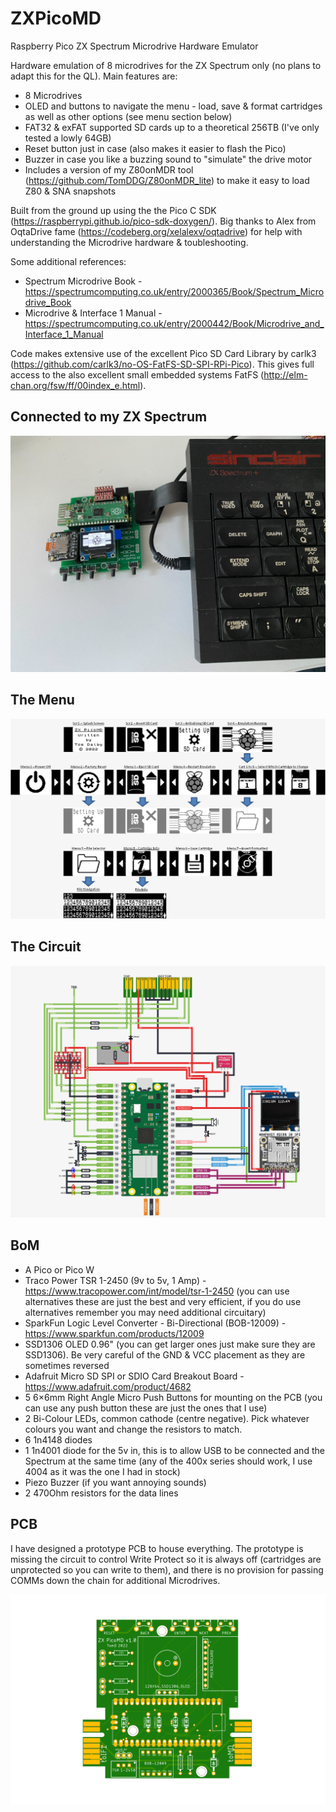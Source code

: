# ZXPicoMD
Raspberry Pico ZX Spectrum Microdrive Hardware Emulator

Hardware emulation of 8 microdrives for the ZX Spectrum only (no plans to adapt this for the QL). Main features are:
- 8 Microdrives
- OLED and buttons to navigate the menu - load, save & format cartridges as well as other options (see menu section below)
- FAT32 & exFAT supported SD cards up to a theoretical 256TB (I've only tested a lowly 64GB)
- Reset button just in case (also makes it easier to flash the Pico)
- Buzzer in case you like a buzzing sound to "simulate" the drive motor
- Includes a version of my Z80onMDR tool (https://github.com/TomDDG/Z80onMDR_lite) to make it easy to load Z80 & SNA snapshots

Built from the ground up using the the Pico C SDK (https://raspberrypi.github.io/pico-sdk-doxygen/). Big thanks to Alex from OqtaDrive fame (https://codeberg.org/xelalexv/oqtadrive) for help with understanding the Microdrive hardware & toubleshooting. 

Some additional references:
- Spectrum Microdrive Book - https://spectrumcomputing.co.uk/entry/2000365/Book/Spectrum_Microdrive_Book
- Microdrive & Interface 1 Manual - https://spectrumcomputing.co.uk/entry/2000442/Book/Microdrive_and_Interface_1_Manual

Code makes extensive use of the excellent Pico SD Card Library by carlk3 (https://github.com/carlk3/no-OS-FatFS-SD-SPI-RPi-Pico). This gives full access to the also excellent small embedded systems FatFS (http://elm-chan.org/fsw/ff/00index_e.html).

## Connected to my ZX Spectrum

![image](https://github.com/TomDDG/ZXPicoMD/blob/main/Images/connected.png "Connected")

## The Menu

![image](https://github.com/TomDDG/ZXPicoMD/blob/main/Images/menulayout.png "Menu Layout")

## The Circuit

![image](https://github.com/TomDDG/ZXPicoMD/blob/main/Images/PicoDriveZX_Circuit_v2.png "Circuit Prototype")

## BoM

- A Pico or Pico W
- Traco Power TSR 1-2450 (9v to 5v, 1 Amp) - https://www.tracopower.com/int/model/tsr-1-2450 (you can use alternatives these are just the best and very efficient, if you do use alternatives remember you may need additional circuitary)
- SparkFun Logic Level Converter - Bi-Directional (BOB-12009) - https://www.sparkfun.com/products/12009
- SSD1306 OLED 0.96" (you can get larger ones just make sure they are SSD1306). Be very careful of the GND & VCC placement as they are sometimes reversed
- Adafruit Micro SD SPI or SDIO Card Breakout Board - https://www.adafruit.com/product/4682
- 5 6×6mm Right Angle Micro Push Buttons for mounting on the PCB (you can use any push button these are just the ones that I use)
- 2 Bi-Colour LEDs, common cathode (centre negative). Pick whatever colours you want and change the resistors to match.
- 6 1n4148 diodes
- 1 1n4001 diode for the 5v in, this is to allow USB to be connected and the Spectrum at the same time (any of the 400x series should work, I use 4004 as it was the one I had in stock)
- Piezo Buzzer (if you want annoying sounds)
- 2 470Ohm resistors for the data lines

## PCB

I have designed a prototype PCB to house everything. The prototype is missing the circuit to control Write Protect so it is always off (cartridges are unprotected so you can write to them), and there is no provision for passing COMMs down the chain for additional Microdrives.

![image](https://github.com/TomDDG/ZXPicoMD/blob/main/Images/pico_md.png "PCB Prototype")
